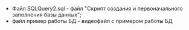 - Файл SQLQuery2.sql  - файл "Скрипт создания и первоначального заполнения базы данных";
- файл пример работы БД - видеофайл с примером работы БД
